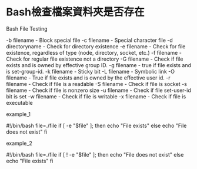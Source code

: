 
# Bash檢查檔案資料夾是否存在

Bash File Testing

-b filename - Block special file
-c filename - Special character file
-d directoryname - Check for directory existence
-e filename - Check for file existence, regardless of type (node, directory, socket, etc.)
-f filename - Check for regular file existence not a directory
-G filename - Check if file exists and is owned by effective group ID.
-g filename - true if file exists and is set-group-id.
-k filename - Sticky bit
-L filename - Symbolic link
-O filename - True if file exists and is owned by the effective user id.
-r filename - Check if file is a readable
-S filename - Check if file is socket
-s filename - Check if file is nonzero size
-u filename - Check if file set-user-id bit is set
-w filename - Check if file is writable
-x filename - Check if file is executable

example_1

#!/bin/bash
file=./file
if [ -e "$file" ]; then
echo "File exists"
else 
echo "File does not exist"
fi

example_2

#!/bin/bash
file=./file
if [ ! -e "$file" ]; then
echo "File does not exist"
else 
echo "File exists"
fi